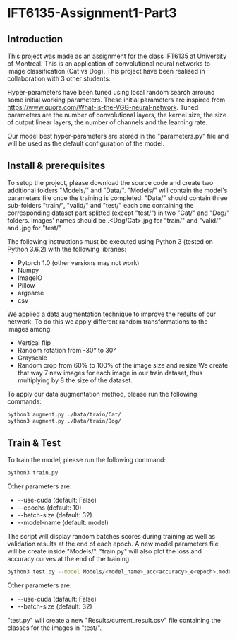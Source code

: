 # IFT6135-Assignment1-Part3

## Introduction

This project was made as an assignment for the class IFT6135 at University of Montreal. This is an application of convolutional neural networks to image classification (Cat vs Dog). This project have been realised in collaboration with 3 other students.

Hyper-parameters have been tuned using local random search arround some initial working parameters. These initial parameters are inspired from https://www.quora.com/What-is-the-VGG-neural-network. Tuned parameters are the number of convolutional layers, the kernel size, the size of output linear layers, the number of channels and the learning rate.

Our model best hyper-parameters are stored in the "parameters.py" file and will be used as the default configuration of the model.

## Install & prerequisites

To setup the project, please download the source code and create two additional folders "Models/" and "Data/". "Models/" will contain the model's parameters file once the training is completed. "Data/" should contain three sub-folders "train/", "valid/" and "test/" each one containing the corresponding dataset part splitted (except "test/") in two "Cat/" and "Dog/" folders. Images' names should be <number>.<Dog/Cat>.jpg for "train/" and "valid/" and <number>.jpg for "test/"

The following instructions must be executed using Python 3 (tested on Python 3.6.2) with the following libraries:
- Pytorch 1.0 (other versions may not work)
- Numpy
- ImageIO
- Pillow
- argparse
- csv

We applied a data augmentation technique to improve the results of our network. To do this we apply different random transformations to the images among:
- Vertical flip
- Random rotation from -30° to 30°
- Grayscale
- Random crop from 60% to 100% of the image size and resize
We create that way 7 new images for each image in our train dataset, thus multiplying by 8 the size of the dataset.

To apply our data augmentation method, please run the following commands:
```bash
python3 augment.py ./Data/train/Cat/
python3 augment.py ./Data/train/Dog/
```

## Train & Test

To train the model, please run the following command:

```bash
python3 train.py
```

Other parameters are:
- --use-cuda (default: False)
- --epochs (default: 10)
- --batch-size (default: 32)
- --model-name (default: model)

The script will display random batches scores during training as well as validation results at the end of each epoch. A new model parameters file will be create inside "Models/". "train.py" will also plot the loss and accuracy curves at the end of the training.

```bash
python3 test.py --model Models/<model_name>_acc<accuracy>_e<epoch>.model
```

Other parameters are:
- --use-cuda (dafault: False)
- --batch-size (default: 32)

"test.py" will create a new "Results/current_result.csv" file containing the classes for the images in "test/".
